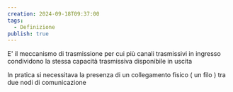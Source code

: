 ```yaml
---
creation: 2024-09-18T09:37:00
tags:
  - Definizione
publish: true
---
```

E' il meccanismo di trasmissione per cui più canali trasmissivi in ingresso condividono la stessa capacità trasmissiva disponibile in uscita 

In pratica si necessitava la presenza di un collegamento fisico ( un filo ) tra due nodi di comunicazione  